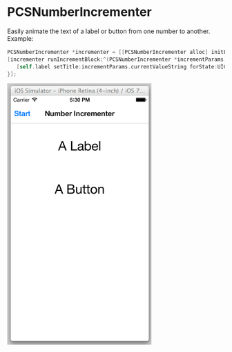 PCSNumberIncrementer
====================

Easily animate the text of a label or button from one number to another. Example:

```objective-c
PCSNumberIncrementer *incrementer = [[PCSNumberIncrementer alloc] initFromValue:100 toValue:2000];
[incrementer runIncrementBlock:^(PCSNumberIncrementer *incrementParams) {
   [self.label setTitle:incrementParams.currentValueString forState:UIControlStateNormal];
}];
```

![Screenshot](https://raw.githubusercontent.com/pchensoftware/PCSNumberIncrementer/master/Docs/Screenshot.gif)
